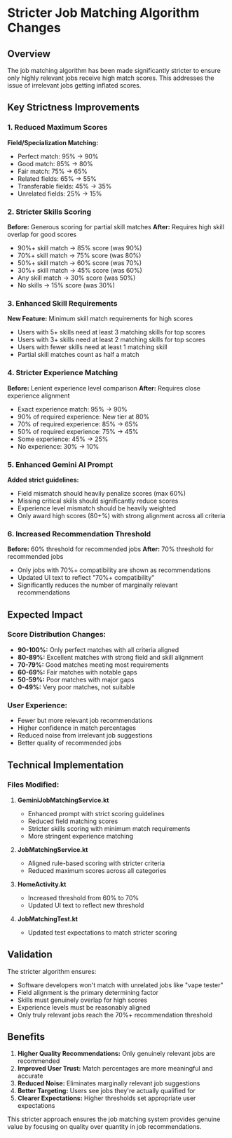 # Stricter Job Matching Algorithm Changes

## Overview
The job matching algorithm has been made significantly stricter to ensure only highly relevant jobs receive high match scores. This addresses the issue of irrelevant jobs getting inflated scores.

## Key Strictness Improvements

### 1. Reduced Maximum Scores
**Field/Specialization Matching:**
- Perfect match: 95% → 90%
- Good match: 85% → 80%
- Fair match: 75% → 65%
- Related fields: 65% → 55%
- Transferable fields: 45% → 35%
- Unrelated fields: 25% → 15%

### 2. Stricter Skills Scoring
**Before:** Generous scoring for partial skill matches
**After:** Requires high skill overlap for good scores

- 90%+ skill match → 85% score (was 90%)
- 70%+ skill match → 75% score (was 80%)
- 50%+ skill match → 60% score (was 70%)
- 30%+ skill match → 45% score (was 60%)
- Any skill match → 30% score (was 50%)
- No skills → 15% score (was 30%)

### 3. Enhanced Skill Requirements
**New Feature:** Minimum skill match requirements for high scores

- Users with 5+ skills need at least 3 matching skills for top scores
- Users with 3+ skills need at least 2 matching skills for top scores
- Users with fewer skills need at least 1 matching skill
- Partial skill matches count as half a match

### 4. Stricter Experience Matching
**Before:** Lenient experience level comparison
**After:** Requires close experience alignment

- Exact experience match: 95% → 90%
- 90% of required experience: New tier at 80%
- 70% of required experience: 85% → 65%
- 50% of required experience: 75% → 45%
- Some experience: 45% → 25%
- No experience: 30% → 10%

### 5. Enhanced Gemini AI Prompt
**Added strict guidelines:**
- Field mismatch should heavily penalize scores (max 60%)
- Missing critical skills should significantly reduce scores
- Experience level mismatch should be heavily weighted
- Only award high scores (80+%) with strong alignment across all criteria

### 6. Increased Recommendation Threshold
**Before:** 60% threshold for recommended jobs
**After:** 70% threshold for recommended jobs

- Only jobs with 70%+ compatibility are shown as recommendations
- Updated UI text to reflect "70%+ compatibility"
- Significantly reduces the number of marginally relevant recommendations

## Expected Impact

### Score Distribution Changes:
- **90-100%:** Only perfect matches with all criteria aligned
- **80-89%:** Excellent matches with strong field and skill alignment
- **70-79%:** Good matches meeting most requirements
- **60-69%:** Fair matches with notable gaps
- **50-59%:** Poor matches with major gaps
- **0-49%:** Very poor matches, not suitable

### User Experience:
- Fewer but more relevant job recommendations
- Higher confidence in match percentages
- Reduced noise from irrelevant job suggestions
- Better quality of recommended jobs

## Technical Implementation

### Files Modified:
1. **GeminiJobMatchingService.kt**
   - Enhanced prompt with strict scoring guidelines
   - Reduced field matching scores
   - Stricter skills scoring with minimum match requirements
   - More stringent experience matching

2. **JobMatchingService.kt**
   - Aligned rule-based scoring with stricter criteria
   - Reduced maximum scores across all categories

3. **HomeActivity.kt**
   - Increased threshold from 60% to 70%
   - Updated UI text to reflect new threshold

4. **JobMatchingTest.kt**
   - Updated test expectations to match stricter scoring

## Validation

The stricter algorithm ensures:
- Software developers won't match with unrelated jobs like "vape tester"
- Field alignment is the primary determining factor
- Skills must genuinely overlap for high scores
- Experience levels must be reasonably aligned
- Only truly relevant jobs reach the 70%+ recommendation threshold

## Benefits

1. **Higher Quality Recommendations:** Only genuinely relevant jobs are recommended
2. **Improved User Trust:** Match percentages are more meaningful and accurate
3. **Reduced Noise:** Eliminates marginally relevant job suggestions
4. **Better Targeting:** Users see jobs they're actually qualified for
5. **Clearer Expectations:** Higher thresholds set appropriate user expectations

This stricter approach ensures the job matching system provides genuine value by focusing on quality over quantity in job recommendations.
